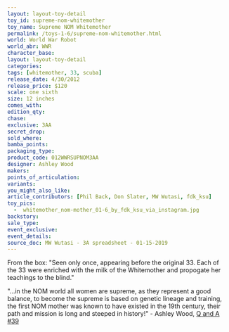 ```yaml
---
layout: layout-toy-detail 
toy_id: supreme-nom-whitemother
toy_name: Supreme NOM Whitemother
permalink: /toys-1-6/supreme-nom-whitemother.html
world: World War Robot
world_abr: WWR
character_base: 
layout: layout-toy-detail
categories: 
tags: [whitemother, 33, scuba]
release_date: 4/30/2012
release_price: $120 
scale: one sixth
size: 12 inches
comes_with: 
edition_qty: 
chase: 
exclusive: 3AA
secret_drop: 
sold_where: 
bamba_points: 
packaging_type: 
product_code: 012WWRSUPNOM3AA
designer: Ashley Wood
makers: 
points_of_articulation: 
variants: 
you_might_also_like: 
article_contributors: [Phil Back, Don Slater, MW Wutasi, fdk_ksu]
toy_pics: 
  -  whitemother_nom-mother_01-6_by_fdk_ksu_via_instagram.jpg
backstory: 
sale_type: 
event_exclusive: 
event_details: 
source_doc: MW Wutasi - 3A spreadsheet - 01-15-2019
---
```

From the box:
"Seen only once, appearing before the original 33. Each of the 33 were enriched with the milk of the Whitemother and propogate her teachings to the blind."

"...in the NOM world all women are supreme, as they represent a good balance, to become the supreme is based on genetic lineage and training, the first NOM mother was known to have existed in the 19th century, their path and mission is long and steeped in history!" - Ashley Wood, <a href="https://www.worldofthreea.com/threea-production-blog/qa39" target="_blank">Q and A #39</a> 